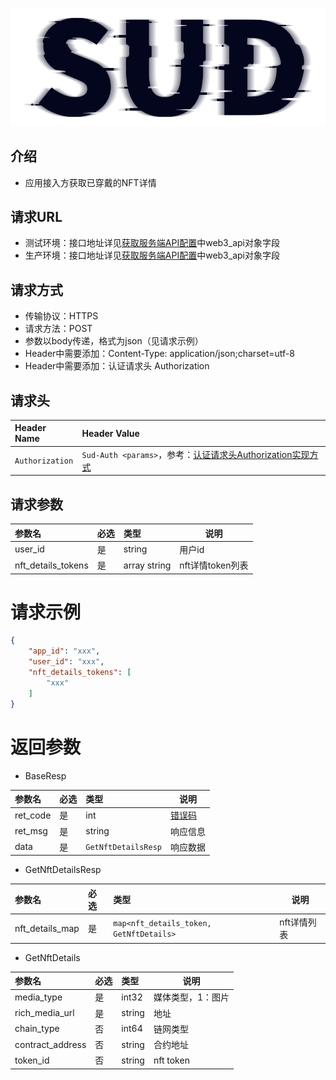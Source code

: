 #

![SUD](../../app/Resource/logo.png)

## 介绍

- 应用接入方获取已穿戴的NFT详情

## 请求URL

- 测试环境：接口地址详见[获取服务端API配置](../../app/Server/ServerSDKAPI/ObtainServerEndAPIConfigurations.md)中web3_api对象字段
- 生产环境：接口地址详见[获取服务端API配置](../../app/Server/ServerSDKAPI/ObtainServerEndAPIConfigurations.md)中web3_api对象字段

## 请求方式

- 传输协议：HTTPS
- 请求方法：POST
- 参数以body传递，格式为json（见请求示例）
- Header中需要添加：Content-Type: application/json;charset=utf-8
- Header中需要添加：认证请求头 Authorization

## 请求头

| Header Name     | Header Value                                                                                               |
|:----------------|:-----------------------------------------------------------------------------------------------------------|
| `Authorization` | `Sud-Auth <params>`，参考：[认证请求头Authorization实现方式](../../app/Server/ServerSDKAPI/AuthorizationDescription.md) |

## 请求参数

| 参数名                | 必选  | 类型           | 说明           |
|:-------------------|:----|:-------------|--------------|
| user_id            | 是   | string       | 用户id         |
| nft_details_tokens | 是   | array string | nft详情token列表 |

# 请求示例

```json
{
    "app_id": "xxx",
    "user_id": "xxx",
	"nft_details_tokens": [
		"xxx"
	]
}
```

# 返回参数

- BaseResp

| 参数名      | 必选  | 类型                  | 说明                  |
|:---------|:----|:--------------------|---------------------|
| ret_code | 是   | int                 | [错误码](./RetCode.md) |
| ret_msg  | 是   | string              | 响应信息                |
| data     | 是   | `GetNftDetailsResp` | 响应数据                |

- GetNftDetailsResp

| 参数名             | 必选  | 类型                                      | 说明      |
|:----------------|:----|:----------------------------------------|---------|
| nft_details_map | 是   | `map<nft_details_token, GetNftDetails>` | nft详情列表 |

- GetNftDetails

| 参数名              | 必选  | 类型     | 说明        |
|:-----------------|:----|:-------|-----------|
| media_type       | 是   | int32  | 媒体类型，1：图片 |
| rich_media_url   | 是   | string | 地址        |
| chain_type       | 否   | int64  | 链网类型      |
| contract_address | 否   | string | 合约地址      |
| token_id         | 否   | string | nft token |